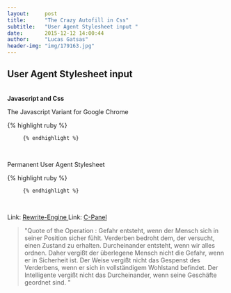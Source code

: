 ```yaml
---
layout:     post
title:      "The Crazy Autofill in Css"
subtitle:   "User Agent Stylesheet input "
date:       2015-12-12 14:00:44
author:     "Lucas Gatsas"
header-img: "img/179163.jpg"
---
```


<h2 class="section-heading">User Agent Stylesheet input 
</h2>

<br>
<strong>Javascript and Css  </strong>


The Javascript Variant for Google Chrome 



{% highlight ruby %}




<script>
if (navigator.userAgent.toLowerCase().indexOf("chrome") >= 0) {
  $(window).load(function(){
    $('input:-webkit-autofill').each(function(){
      var text = $(this).val();
      var name = $(this).attr('name');
      $(this).after(this.outerHTML).remove();
      $('input[name=' + name + ']').val(text);
    });
  });
}
</script>

         {% endhighlight %}






<br>



Permanent User Agent Stylesheet  

{% highlight ruby %}


<style>


input[type="checkbox"] {
 -webkit-appearance: checkbox;
 #if !(defined(WTF_PLATFORM_IOS) && WTF_PLATFORM_IOS)
box-sizing: border-box;
 #else
     border-radius: 5px;
     width: 16px;
     height: 16px;
     padding: 0px;
     /* We want to be as close to background:transparent as possible without actually being transparent */
     background-color: rgba(255, 255, 255, 0.01);

 #endif
}
 
#if defined(WTF_PLATFORM_IOS) && WTF_PLATFORM_IOS
input[type="radio"] {
     -webkit-appearance: radio;
     border-radius: 8px;
     width: 16px;
     height: 16px;
     padding: 0px;
     /* We want to be as close to background:transparent as possible without actually being transparent */
    background-color: rgba(255, 255, 255, 0);
    color: white;
 }
 
 input:matches([type="checkbox"], [type="radio"]):checked {
     background: rgba(0, 0, 0, 0.8);
     border-color: rgba(255, 255, 255, 0.0);
}

 input:matches([type="checkbox"], [type="radio"]):checked:disabled {
     opacity: 0.4;
     background: white;
 }
input:-webkit-autofill, textarea:-webkit-autofill, select:-webkit-autofill {
    background-color: rgba(255, 255, 255, 0);
    background-image: rgba(255, 255, 255, 0);
    color: rgb(0, 0, 0);
}
input:-webkit-autofill, textarea:-webkit-autofill, select:-webkit-autofill  {
    background: rgba(255, 255, 255, 0);
    background-image: rgba(255, 255, 255, 0);

}
/* Change the white to any color ;) */

input#loginEmail {
    background: none;
}

input:-webkit-autofill, textarea:-webkit-autofill, select:-webkit-autofill  {
  -webkit-box-shadow: 0 0 0px 1000px rgba(255, 255, 255, 0) inset;
  -webkit-autofill: rgba(255, 255, 255, 0) inset;
}


input:-webkit-autofill, textarea:-webkit-autofill, select:-webkit-autofill {
  -webkit-box-shadow: 0 0 0px 1000px rgba(255, 255, 255, 0) inset;
  -webkit-autofill: rgba(255, 255, 255, 0) inset;
    background: rgba(255, 255, 255, 0);
    background-image: rgba(255, 255, 255, 0);
    background-color: rgba(255, 255, 255, 0);


}


input:-webkit-autofill,
input:-webkit-autofill:hover,
input:-webkit-autofill:focus,
input:-webkit-autofill:active {
    transition: background-color 5000s ease-in-out 0s;
    -webkit-text-fill-color: #fff;

}

</style>


         {% endhighlight %}



<br>






Link: <a href="https://de.wikipedia.org/wiki/Rewrite-Engine" target="_blank"> Rewrite-Engine </a> 
Link: <a href="https://de.wikipedia.org/wiki/CPanel" target="_blank"> C-Panel </a> 




<blockquote>
"Quote of the Operation : Gefahr entsteht, wenn der Mensch sich in seiner Position sicher fühlt. Verderben bedroht dem, der versucht, einen Zustand zu erhalten. Durcheinander entsteht, wenn wir alles ordnen. Daher vergißt der überlegene Mensch nicht die Gefahr, wenn er in Sicherheit ist. Der Weise vergißt nicht das Gespenst des Verderbens, wenn er sich in vollständigem Wohlstand befindet. Der Intelligente vergißt nicht das Durcheinander, wenn seine Geschäfte geordnet sind. 
"
</blockquote>

